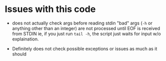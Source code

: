 # Issues with this code

* does not actually check args before reading stdin
  "bad" args (`-h` or anything other than an integer) are not processed until EOF is received from STDIN
  ie, if you just run `tail -h`, the script just waits for input w/o explaination.

* Definitely does not check possible exceptions or issues as much as it should

